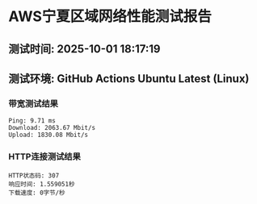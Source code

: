 # AWS宁夏区域网络性能测试报告
## 测试时间: 2025-10-01 18:17:19
## 测试环境: GitHub Actions Ubuntu Latest (Linux)

### 带宽测试结果
```
Ping: 9.71 ms
Download: 2063.67 Mbit/s
Upload: 1830.08 Mbit/s
```

### HTTP连接测试结果
```
HTTP状态码: 307
响应时间: 1.559051秒
下载速度: 0字节/秒
```

